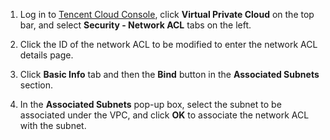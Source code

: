1) Log in to [Tencent Cloud Console](https://console.qcloud.com/), click **Virtual Private Cloud** on the top bar, and select **Security - Network ACL** tabs on the left.

2. Click the ID of the network ACL to be modified to enter the network ACL details page.

3. Click **Basic Info** tab and then the **Bind** button in the **Associated Subnets** section.

4. In the **Associated Subnets** pop-up box, select the subnet to be associated under the VPC, and click **OK** to associate the network ACL with the subnet.
